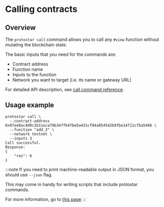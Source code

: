 # Calling contracts

## Overview

The `protostar call` command allows you to call any `#view` function without mutating the blockchain
state.

The basic inputs that you need for the commands are:

- Contract address
- Function name
- Inputs to the function
- Network you want to target (i.e. its name or gateway URL)

For detailed API description, see [call command reference](../../cli-reference.md#call).

## Usage example

```shell title="Example"
protostar call \
  --contract-address 0x07ee8ac4d0c1b11eca79b347fb47be5a431cf84a854542b9fbe14f11cfba5466 \
  --function "add_3" \
  --network testnet \
  --inputs 3
Call successful.
Response:
{
    "res": 6
}
```

:::note
If you need to print machine-readable output in JSON format, you should use `--json` flag.

This may come in handy for writing scripts that include protostar commands.

For more information, go to [this page](./08-scripting.md)
:::